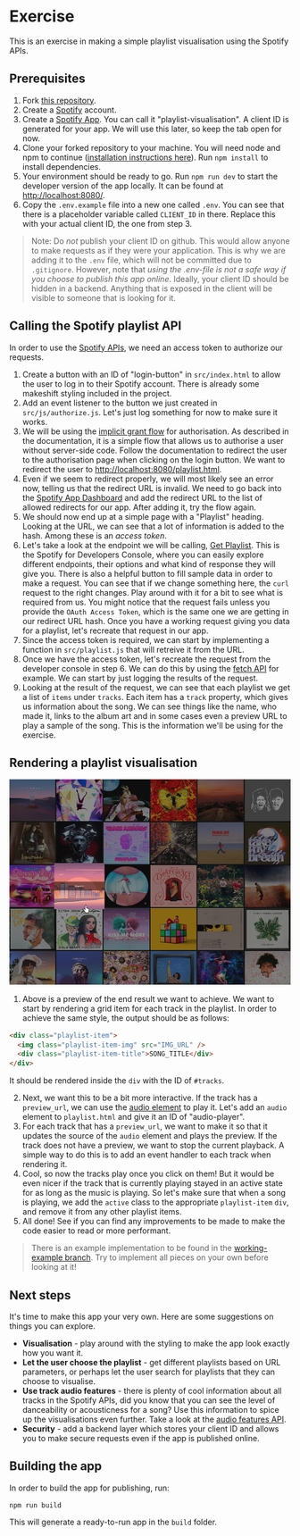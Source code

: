# Exercise

This is an exercise in making a simple playlist visualisation using the Spotify APIs.

## Prerequisites

1. Fork [this repository](https://github.com/zatine/playlist-visualisation).
2. Create a [Spotify](https://www.spotify.com/) account.
3. Create a [Spotify App](https://developer.spotify.com/documentation/general/guides/authorization/app-settings/). You can call it "playlist-visualisation". A client ID is generated for your app. We will use this later, so keep the tab open for now.
4. Clone your forked repository to your machine. You will need node and npm to continue ([installation instructions here](https://docs.npmjs.com/downloading-and-installing-node-js-and-npm)). Run `npm install` to install dependencies.
5. Your environment should be ready to go. Run `npm run dev` to start the developer version of the app locally. It can be found at [http://localhost:8080/](http://localhost:8080/).
6. Copy the `.env.example` file into a new one called `.env`. You can see that there is a placeholder variable called `CLIENT_ID` in there. Replace this with your actual client ID, the one from step 3.

> Note: Do _not_ publish your client ID on github. This would allow anyone to make requests as if they were your application. This is why we are adding it to the `.env` file, which will not be committed due to `.gitignore`. However, note that _using the .env-file is not a safe way if you choose to publish this app online_. Ideally, your client ID should be hidden in a backend. Anything that is exposed in the client will be visible to someone that is looking for it.

## Calling the Spotify playlist API

In order to use the [Spotify APIs](https://developer.spotify.com/documentation/web-api/reference/#/), we need an access token to authorize our requests.

1. Create a button with an ID of "login-button" in `src/index.html` to allow the user to log in to their Spotify account. There is already some makeshift styling included in the project.
2. Add an event listener to the button we just created in `src/js/authorize.js`. Let's just log something for now to make sure it works.
3. We will be using the [implicit grant flow](https://developer.spotify.com/documentation/general/guides/authorization/implicit-grant/) for authorisation. As described in the documentation, it is a simple flow that allows us to authorise a user without server-side code. Follow the documentation to redirect the user to the authorisation page when clicking on the login button. We want to redirect the user to [http://localhost:8080/playlist.html](http://localhost:8080/playlist.html).
4. Even if we seem to redirect properly, we will most likely see an error now, telling us that the redirect URL is invalid. We need to go back into the [Spotify App Dashboard](https://developer.spotify.com/dashboard/) and add the redirect URL to the list of allowed redirects for our app. After adding it, try the flow again.
5. We should now end up at a simple page with a "Playlist" heading. Looking at the URL, we can see that a lot of information is added to the hash. Among these is an _access token_.
6. Let's take a look at the endpoint we will be calling, [Get Playlist](https://developer.spotify.com/console/get-playlist/). This is the Spotify for Developers Console, where you can easily explore different endpoints, their options and what kind of response they will give you. There is also a helpful button to fill sample data in order to make a request. You can see that if we change something here, the `curl` request to the right changes. Play around with it for a bit to see what is required from us. You might notice that the request fails unless you provide the `OAuth Access Token`, which is the same one we are getting in our redirect URL hash. Once you have a working request giving you data for a playlist, let's recreate that request in our app.
7. Since the access token is required, we can start by implementing a function in `src/playlist.js` that will retreive it from the URL.
8. Once we have the access token, let's recreate the request from the developer console in step 6. We can do this by using the [fetch API](https://developer.mozilla.org/en-US/docs/Web/API/Fetch_API) for example. We can start by just logging the results of the request.
9. Looking at the result of the request, we can see that each playlist we get a list of `items` under `tracks`. Each item has a `track` property, which gives us information about the song. We can see things like the name, who made it, links to the album art and in some cases even a preview URL to play a sample of the song. This is the information we'll be using for the exercise.

## Rendering a playlist visualisation

![Visualisation preview](./preview.jpg)

1. Above is a preview of the end result we want to achieve. We want to start by rendering a grid item for each track in the playlist. In order to achieve the same style, the output should be as follows:

```html
<div class="playlist-item">
  <img class="playlist-item-img" src="IMG_URL" />
  <div class="playlist-item-title">SONG_TITLE</div>
</div>
```

It should be rendered inside the `div` with the ID of `#tracks`.

2. Next, we want this to be a bit more interactive. If the track has a `preview_url`, we can use the [audio element](https://developer.mozilla.org/en-US/docs/Web/HTML/Element/audio) to play it. Let's add an `audio` element to `playlist.html` and give it an ID of "audio-player".
3. For each track that has a `preview_url`, we want to make it so that it updates the source of the `audio` element and plays the preview. If the track does not have a preview, we want to stop the current playback. A simple way to do this is to add an event handler to each track when rendering it.
4. Cool, so now the tracks play once you click on them! But it would be even nicer if the track that is currently playing stayed in an active state for as long as the music is playing. So let's make sure that when a song is playing, we add the `active` class to the appropriate `playlist-item` `div`, and remove it from any other playlist items.
5. All done! See if you can find any improvements to be made to make the code easier to read or more performant.

> There is an example implementation to be found in the [working-example branch](https://github.com/zatine/playlist-visualisation/tree/working-example). Try to implement all pieces on your own before looking at it!

## Next steps

It's time to make this app your very own. Here are some suggestions on things you can explore.

- **Visualisation** - play around with the styling to make the app look exactly how you want it.
- **Let the user choose the playlist** - get different playlists based on URL parameters, or perhaps let the user search for playlists that they can choose to visualise.
- **Use track audio features** - there is plenty of cool information about all tracks in the Spotify APIs, did you know that you can see the level of danceability or acousticness for a song? Use this information to spice up the visualisations even further. Take a look at the [audio features API](https://developer.spotify.com/console/get-audio-features-several-tracks/).
- **Security** - add a backend layer which stores your client ID and allows you to make secure requests even if the app is published online.

## Building the app

In order to build the app for publishing, run:

```
npm run build
```

This will generate a ready-to-run app in the `build` folder.

